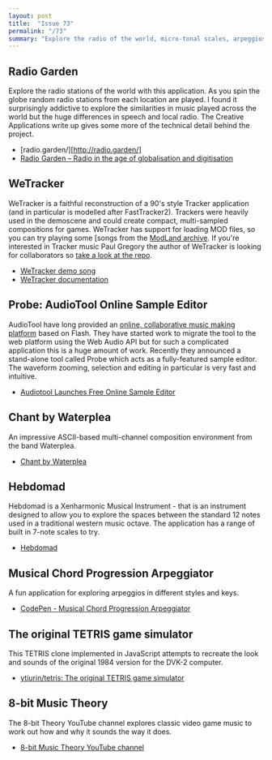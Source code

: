 ```yaml
---
layout: post
title:  "Issue 73"
permalink: "/73"
summary: "Explore the radio of the world, micro-tonal scales, arpeggios and more."
---
```


## Radio Garden ##

Explore the radio stations of the world with this application. As you
spin the globe random radio stations from each location are played. I
found it surprisingly addictive to explore the similarities in music
played across the world but the huge differences in speech and local
radio. The Creative Applications write up gives some more of the
technical detail behind the project.

- [radio.garden/][http://radio.garden/]
- [Radio Garden – Radio in the age of globalisation and digitisation](http://www.creativeapplications.net/js/radio-garden-radio-in-the-age-of-globalisation-and-digitisation/)

## WeTracker ##

WeTracker is a faithful reconstruction of a 90's style Tracker
application (and in particular is modelled after
FastTracker2). Trackers were heavily used in the demoscene and could
create compact, multi-sampled compositions for games. WeTracker has
support for loading MOD files, so you can try playing some [songs from
the
[ModLand archive](http://modland.com/pub/modules/Fasttracker%202/). If
you're interested in Tracker music Paul Gregory the author of
WeTracker is looking for collaborators
so [take a look at the repo](https://github.com/pgregory/wetracker).

- [WeTracker demo song](http://wetracker.herokuapp.com/#/loadsong?play=1&url=http%3A%2F%2Fmodland.com%2Fpub%2Fmodules%2FFasttracker%25202%2F6Pac%2Four%20journey.xm)
- [WeTracker documentation](https://pgregory.github.io/wetracker/)

## Probe: AudioTool Online Sample Editor ##

AudioTool have long provided
an
[online, collaborative music making platform](https://www.audiotool.com/) based
on Flash. They have started work to migrate the tool to the web
platform using the Web Audio API but for such a complicated
application this is a huge amount of work. Recently they announced a
stand-alone tool called Probe which acts as a fully-featured sample
editor. The waveform zooming, selection and editing in particular is
very fast and intuitive.

- [Audiotool Launches Free Online Sample Editor](http://audiotool.tumblr.com/post/154758534597/audiotool-launches-free-online-sample-editor)

## Chant by Waterplea ##

An impressive ASCII-based multi-channel composition environment from
the band Waterplea.

- [Chant by Waterplea](http://www.waterplea.com/chant/)

## Hebdomad ##

Hebdomad is a Xenharmonic Musical Instrument - that is an instrument
designed to allow you to explore the spaces between the standard 12
notes used in a traditional western music octave. The application has
a range of built in 7-note scales to try.

- [Hebdomad](http://brianginsburg.com/hebdomad/#)

## Musical Chord Progression Arpeggiator ##

A fun application for exploring arpeggios in different styles and
keys.

- [CodePen - Musical Chord Progression Arpeggiator](http://codepen.io/jakealbaugh/full/qNrZyw/)

## The original TETRIS game simulator ##

This TETRIS clone implemented in JavaScript attempts to recreate the
look and sounds of the original 1984 version for the DVK-2 computer.

- [ytiurin/tetris: The original TETRIS game simulator](https://github.com/ytiurin/tetris)

## 8-bit Music Theory ##

The 8-bit Theory YouTube channel explores classic video game music to
work out how and why it sounds the way it does.

- [8-bit Music Theory YouTube channel](https://www.youtube.com/channel/UCeZLO2VgbZHeDcongKzzfOw)
